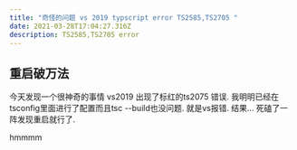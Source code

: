 ```yaml
---
title: "奇怪的问题 vs 2019 typscript error TS2585,TS2705 "
date: 2021-03-28T17:04:27.316Z
description: TS2585,TS2705 error
---
```

## 重启破万法 

今天发现一个很神奇的事情 vs2019 出现了标红的ts2075 错误. 我明明已经在tsconfig里面进行了配置而且tsc --build也没问题. 就是vs报错. 结果... 死磕了一阵发现重启就行了.

hmmmm